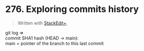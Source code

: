 # 276. Exploring commits history


> Written with [StackEdit+](https://stackedit.net/).


git log ⇒  
commit SHA1 hash (HEAD → main):  
main = pointer of the branch to  this last commit
<!--stackedit_data:
eyJoaXN0b3J5IjpbLTE3MzcyNTA5ODEsLTczMDY5NjcxMl19
-->